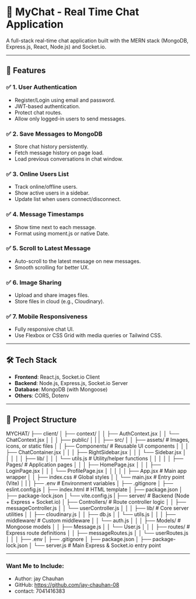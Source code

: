 # 💬 MyChat - Real Time Chat Application

  A full-stack real-time chat application built with the MERN stack (MongoDB, Express.js, React, Node.js) and Socket.io.


---

## 🚀 Features

### ✅ 1. User Authentication

- Register/Login using email and password.
- JWT-based authentication.
- Protect chat routes.
- Allow only logged-in users to send messages.

### ✅ 2. Save Messages to MongoDB

- Store chat history persistently.
- Fetch message history on page load.
- Load previous conversations in chat window.

### ✅ 3. Online Users List

- Track online/offline users.
- Show active users in a sidebar.
- Update list when users connect/disconnect.

### ✅ 4. Message Timestamps

- Show time next to each message.
- Format using moment.js or native Date.

### ✅ 5. Scroll to Latest Message

- Auto-scroll to the latest message on new messages.
- Smooth scrolling for better UX.

### ✅ 6. Image Sharing

- Upload and share images files.
- Store files in cloud (e.g., Cloudinary).

### ✅ 7. Mobile Responsiveness

- Fully responsive chat UI.
- Use Flexbox or CSS Grid with media queries or Tailwind CSS.

---

## 🛠️ Tech Stack

- **Frontend**: React.js, Socket.io Client
- **Backend**: Node.js, Express.js, Socket.io Server
- **Database**: MongoDB (with Mongoose)
- **Others**: CORS, Dotenv

---

## 📁 Project Structure
MYCHAT/
├── client/
│   ├── context/
│   │   ├── AuthContext.jsx
│   │   └── ChatContext.jsx
│   │
│   ├── public/
│   |
│   ├── src/
│   │   ├── assets/                    # Images, icons, or static files
│   │   ├── Components/                # Reusable UI components
│   │   │   ├── ChatContainer.jsx
│   │   │   ├── RightSidebar.jsx
│   │   │   └── Sidebar.jsx
│   │   │
│   │   ├── lib/
│   │   │   └── utils.js               # Utility/helper functions
│   │   │
│   │   ├── Pages/                     # Application pages
│   │   │   ├── HomePage.jsx
│   │   │   ├── LoginPage.jsx
│   │   │   └── ProfilePage.jsx
│   │   │
│   │   ├── App.jsx                    # Main app wrapper
│   │   ├── index.css                  # Global styles
│   │   └── main.jsx                   # Entry point (Vite)
│   |
│   ├── .env                           # Environment variables
│   ├── .gitignore
│   ├── eslint.config.js
│   ├── index.html                     # HTML template
│   ├── package.json
│   ├── package-lock.json
│   └── vite.config.js 
|
├── server/                        # Backend (Node + Express + Socket.io)
│   ├── Controllers/               # Route controller logic
│   │   ├── messageController.js
│   │   └── userController.js
│   │
│   ├── lib/                       # Core server utilities
│   │   ├── cloudinary.js
│   │   ├── db.js
│   │   └── utils.js
│   │
│   ├── middleware/               # Custom middleware
│   │   └── auth.js
│   │
│   ├── Models/                   # Mongoose models
│   │   ├── Message.js
│   │   └── User.js
│   │
│   ├── routes/                   # Express route definitions
│   │   ├── messageRoutes.js
│   │   └── userRoutes.js
│   │
│   ├── .env
│   ├── .gitignore
│   ├── package.json
│   ├── package-lock.json
│   └── server.js                 # Main Express & Socket.io entry point

---

### Want Me to Include:

- Author: jay Chauhan
- GitHub: https://github.com/jay-chauhan-08
- contact: 7041416383
